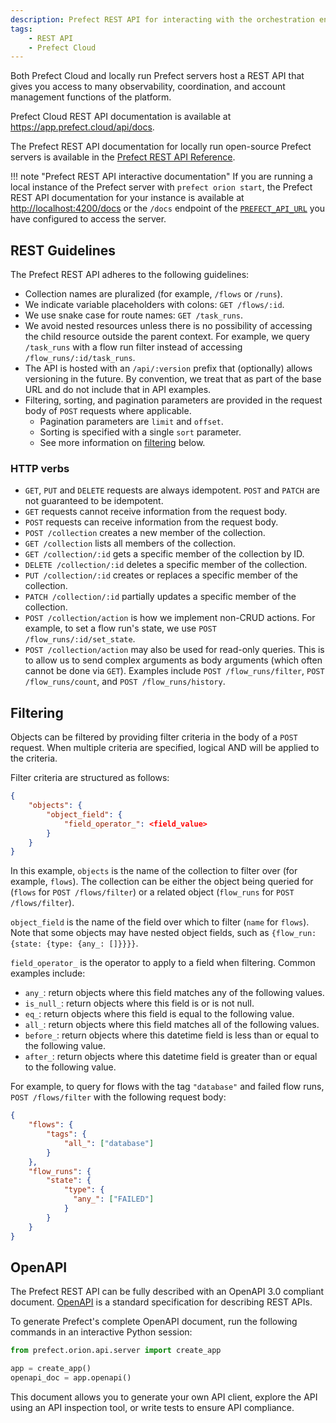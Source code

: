 ```yaml
---
description: Prefect REST API for interacting with the orchestration engine and Prefect Cloud.
tags:
    - REST API
    - Prefect Cloud
---
```


Both Prefect Cloud and locally run Prefect servers host a REST API that gives you access to many observability, coordination, and account management functions of the platform.

Prefect Cloud REST API documentation is available at <a href="https://app.prefect.cloud/api/docs" target="_blank">https://app.prefect.cloud/api/docs</a>.

The Prefect REST API documentation for locally run open-source Prefect servers is available in the [Prefect REST API Reference](/api-ref/rest-api-reference/).

!!! note "Prefect REST API interactive documentation"
    If you are running a local instance of the Prefect server with `prefect orion start`, the Prefect REST API documentation for your instance is available at <a href="http://localhost:4200/docs" target="_blank">http://localhost:4200/docs</a> or the `/docs` endpoint of the [`PREFECT_API_URL`](/concepts/settings/#prefect_api_url) you have configured to access the server.

## REST Guidelines

The Prefect REST API adheres to the following guidelines:

- Collection names are pluralized (for example, `/flows` or `/runs`).
- We indicate variable placeholders with colons: `GET /flows/:id`.
- We use snake case for route names: `GET /task_runs`.
- We avoid nested resources unless there is no possibility of accessing the child resource outside the parent context. For example, we query `/task_runs` with a flow run filter instead of accessing `/flow_runs/:id/task_runs`.
- The API is hosted with an `/api/:version` prefix that (optionally) allows versioning in the future. By convention, we treat that as part of the base URL and do not include that in API examples.
- Filtering, sorting, and pagination parameters are provided in the request body of `POST` requests where applicable.
    - Pagination parameters are `limit` and `offset`.
    - Sorting is specified with a single `sort` parameter.
    - See more information on [filtering](#filtering) below.

### HTTP verbs

- `GET`, `PUT` and `DELETE` requests are always idempotent. `POST` and `PATCH` are not guaranteed to be idempotent.
- `GET` requests cannot receive information from the request body.
- `POST` requests can receive information from the request body.
- `POST /collection` creates a new member of the collection.
- `GET /collection` lists all members of the collection.
- `GET /collection/:id` gets a specific member of the collection by ID.
- `DELETE /collection/:id` deletes a specific member of the collection.
- `PUT /collection/:id` creates or replaces a specific member of the collection.
- `PATCH /collection/:id` partially updates a specific member of the collection.
- `POST /collection/action` is how we implement non-CRUD actions. For example, to set a flow run's state, we use `POST /flow_runs/:id/set_state`.
- `POST /collection/action` may also be used for read-only queries. This is to allow us to send complex arguments as body arguments (which often cannot be done via `GET`). Examples include `POST /flow_runs/filter`, `POST /flow_runs/count`, and `POST /flow_runs/history`.

## Filtering

Objects can be filtered by providing filter criteria in the body of a `POST` request. When multiple criteria are specified, logical AND will be applied to the criteria.

Filter criteria are structured as follows:

```json
{
    "objects": {
        "object_field": {
            "field_operator_": <field_value>
        }
    }
}
```

In this example, `objects` is the name of the collection to filter over (for example, `flows`). The collection can be either the object being queried for (`flows` for `POST /flows/filter`) or a related object (`flow_runs` for `POST /flows/filter`).

`object_field` is the name of the field over which to filter (`name` for `flows`). Note that some objects may have nested object fields, such as `{flow_run: {state: {type: {any_: []}}}}`.

`field_operator_` is the operator to apply to a field when filtering. Common examples include:

- `any_`: return objects where this field matches any of the following values.
- `is_null_`: return objects where this field is or is not null.
- `eq_`: return objects where this field is equal to the following value.
- `all_`: return objects where this field matches all of the following values.
- `before_`: return objects where this datetime field is less than or equal to the following value.
- `after_`: return objects where this datetime field is greater than or equal to the following value.

For example, to query for flows with the tag `"database"` and failed flow runs, `POST /flows/filter` with the following request body:

```json
{
    "flows": {
        "tags": {
            "all_": ["database"]
        }
    },
    "flow_runs": {
        "state": {
            "type": {
              "any_": ["FAILED"]
            }
        }
    }
}
```

## OpenAPI

The Prefect REST API can be fully described with an OpenAPI 3.0 compliant document. [OpenAPI](https://swagger.io/docs/specification/about/) is a standard specification for describing REST APIs.

To generate Prefect's complete OpenAPI document, run the following commands in an interactive Python session:

```python
from prefect.orion.api.server import create_app

app = create_app()
openapi_doc = app.openapi()
```

This document allows you to generate your own API client, explore the API using an API inspection tool, or write tests to ensure API compliance.